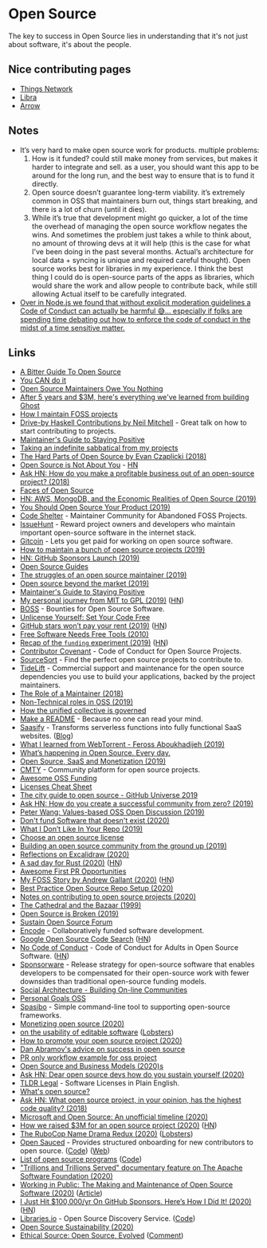 # Open Source

The key to success in Open Source lies in understanding that it's not just about software, it's about the people.

## Nice contributing pages

* [Things Network](https://github.com/TheThingsNetwork/lorawan-stack/blob/develop/CONTRIBUTING.md)
* [Libra](https://github.com/libra/libra/blob/master/CONTRIBUTING.md)
* [Arrow](https://github.com/apache/arrow/blob/master/docs/source/developers/contributing.rst)

## Notes

* It’s very hard to make open source work for products. multiple problems:
  1. How is it funded? could still make money from services, but makes it harder to integrate and sell. as a user, you should want this app to be around for the long run, and the best way to ensure that is to fund it directly.
  2. Open source doesn’t guarantee long-term viability. it’s extremely common in OSS that maintainers burn out, things start breaking, and there is a lot of churn \(until it dies\).
  3. While it’s true that development might go quicker, a lot of the time the overhead of managing the open source workflow negates the wins. And sometimes the problem just takes a while to think about, no amount of throwing devs at it will help \(this is the case for what I’ve been doing in the past several months. Actual’s architecture for local data + syncing is unique and required careful thought\). Open source works best for libraries in my experience. I think the best thing I could do is open-source parts of the apps as libraries, which would share the work and allow people to contribute back, while still allowing Actual itself to be carefully integrated.
* [Over in Node.js we found that without explicit moderation guidelines a Code of Conduct can actually be harmful 😅... especially if folks are spending time debating out how to enforce the code of conduct in the midst of a time sensitive matter.](https://github.com/facebook/react/pull/16613#issuecomment-526479531)

## Links

* [A Bitter Guide To Open Source](https://medium.com/@ken_wheeler/a-bitter-guide-to-open-source-a8e3b6a3c1c4)
* [You CAN do it](http://drewdevault.com/2017/01/06/Actually-you-CAN-do-it.html)
* [Open Source Maintainers Owe You Nothing](https://mikemcquaid.com/2018/03/19/open-source-maintainers-owe-you-nothing/)
* [After 5 years and $3M, here's everything we've learned from building Ghost](https://blog.ghost.org/5/)
* [How I maintain FOSS projects](https://drewdevault.com/2018/06/01/How-I-maintain-FOSS-projects.html)
* [Drive-by Haskell Contributions by Neil Mitchell](https://www.youtube.com/watch?v=6kGLHXsUQD4) - Great talk on how to start contributing to projects.
* [Maintainer's Guide to Staying Positive](https://github.com/jonschlinkert/maintainers-guide-to-staying-positive)
* [Taking an indefinite sabbatical from my projects](https://arslan.io/2018/10/09/taking-an-indefinite-sabbatical-from-my-projects/)
* [The Hard Parts of Open Source by Evan Czaplicki \(2018\)](https://www.youtube.com/watch?feature=youtu.be&v=o_4EX4dPppA&app=desktop)
* [Open Source is Not About You](https://gist.github.com/richhickey/1563cddea1002958f96e7ba9519972d9) - [HN](https://news.ycombinator.com/item?id=18538123)
* [Ask HN: How do you make a profitable business out of an open-source project? \(2018\)](https://news.ycombinator.com/item?id=18808788)
* [Faces of Open Source](http://facesofopensource.com/)
* [HN: AWS, MongoDB, and the Economic Realities of Open Source \(2019\)](https://news.ycombinator.com/item?id=18902578)
* [You Should Open Source Your Product \(2019\)](https://blog.tommoor.com/2019/01/01/you-should-open-source-your-product/)
* [Code Shelter](https://www.codeshelter.co/) - Maintainer Community for Abandoned FOSS Projects.
* [IssueHunt](https://issuehunt.io/) - Reward project owners and developers who maintain important open-source software in the internet stack.
* [Gitcoin](https://gitcoin.co/) - Lets you get paid for working on open source software.
* [How to maintain a bunch of open source projects \(2019\)](https://macwright.org/2019/03/28/oss-at-scale.html)
* [HN: GitHub Sponsors Launch \(2019\)](https://news.ycombinator.com/item?id=19989684)
* [Open Source Guides](https://opensource.guide/)
* [The struggles of an open source maintainer \(2019\)](http://antirez.com/news/129)
* [Open source beyond the market \(2019\)](https://m.signalvnoise.com/open-source-beyond-the-market/)
* [Maintainer's Guide to Staying Positive](https://github.com/jonschlinkert/maintainers-guide-to-staying-positive)
* [My personal journey from MIT to GPL \(2019\)](https://drewdevault.com/2019/06/13/My-journey-from-MIT-to-GPL.html) \([HN](https://news.ycombinator.com/item?id=20183056)\)
* [BOSS](https://www.boss.dev/) - Bounties for Open Source Software.
* [Unlicense Yourself: Set Your Code Free](https://unlicense.org/)
* [GitHub stars won’t pay your rent \(2019\)](https://medium.com/@kitze/github-stars-wont-pay-your-rent-8b348e12baed) \([HN](https://news.ycombinator.com/item?id=20683735)\)
* [Free Software Needs Free Tools \(2010\)](https://mako.cc/writing/hill-free_tools.html)
* [Recap of the `funding` experiment \(2019\)](https://feross.org/funding-experiment-recap/) \([HN](https://news.ycombinator.com/item?id=20826535)\)
* [Contributor Covenant](https://www.contributor-covenant.org/) - Code of Conduct for Open Source Projects.
* [SourceSort](https://www.sourcesort.com/) - Find the perfect open source projects to contribute to.
* [TideLift](https://tidelift.com/) - Commercial support and maintenance for the open source dependencies you use to build your applications, backed by the project maintainers.
* [The Role of a Maintainer \(2018\)](http://matthewrocklin.com/blog/2019/05/18/maintainer)
* [Non-Technical roles in OSS \(2019\)](http://matthewrocklin.com/blog/work/2019/08/28/oss-roles)
* [How the unified collective is governed](https://github.com/unifiedjs/collective)
* [Make a README](https://www.makeareadme.com/) - Because no one can read your mind.
* [Saasify](https://github.com/saasify-sh/saasify) - Transforms serverless functions into fully functional SaaS websites. \([Blog](https://blog.saasify.sh)\)
* [What I learned from WebTorrent - Feross Aboukhadijeh \(2019\)](https://www.youtube.com/watch?v=E1RxSzbmMO0)
* [What’s happening in Open Source. Every day.](https://github.com/mikeal/daily)
* [Open Source, SaaS and Monetization \(2019\)](http://lucumr.pocoo.org/2019/11/4/open-source-and-saas/)
* [CMTY](https://cmty.app/) - Community platform for open source projects.
* [Awesome OSS Funding](https://github.com/sustainers/awesome-oss-funding)
* [Licenses Cheat Sheet](https://kapeli.com/cheat_sheets/Licenses.docset/Contents/Resources/Documents/index)
* [The city guide to open source - GitHub Universe 2019](https://www.youtube.com/watch?v=GCLgdOiPA6o)
* [Ask HN: How do you create a successful community from zero? \(2019\)](https://news.ycombinator.com/item?id=21812442)
* [Peter Wang: Values-based OSS Open Discussion \(2019\)](https://www.youtube.com/watch?v=GVyrI7sgFYE)
* [Don't fund Software that doesn't exist \(2020\)](https://peekaboo-vision.blogspot.com/2020/01/dont-fund-software-that-doesnt-exist.html)
* [What I Don’t Like In Your Repo \(2019\)](https://itnext.io/what-i-dont-like-in-your-repo-a602577a526b)
* [Choose an open source license](https://choosealicense.com/)
* [Building an open source community from the ground up \(2019\)](https://www.youtube.com/watch?v=D0p572DrNfI)
* [Reflections on Excalidraw \(2020\)](https://blog.vjeux.com/2020/uncategorized/reflections-on-excalidraw.html)
* [A sad day for Rust \(2020\)](https://news.ycombinator.com/item?id=22075076) \([HN](https://news.ycombinator.com/item?id=22075076)\)
* [Awesome First PR Opportunities](https://github.com/MunGell/awesome-for-beginners)
* [My FOSS Story by Andrew Gallant \(2020\)](https://blog.burntsushi.net/foss/) \([HN](https://news.ycombinator.com/item?id=22095715)\)
* [Best Practice Open Source Repo Setup \(2020\)](https://www.swyx.io/writing/oss-repo-setup/)
* [Notes on contributing to open source projects \(2020\)](https://gist.github.com/Gabriel439/a5770cc1dc430bde576602cbd978ca9d)
* [The Cathedral and the Bazaar \(1999\)](https://monoskop.org/images/e/e0/Raymond_Eric_S_The_Cathedral_and_the_Bazaar_rev_ed.pdf)
* [Open Source is Broken \(2019\)](https://dev.to/degoodmanwilson/open-source-is-broken-g60)
* [Sustain Open Source Forum](https://discourse.sustainoss.org/)
* [Encode](https://www.encode.io/) - Collaboratively funded software development.
* [Google Open Source Code Search](https://cs.opensource.google/) \([HN](https://news.ycombinator.com/item?id=22551856)\)
* [No Code of Conduct](https://github.com/domgetter/NCoC) - Code of Conduct for Adults in Open Source Software. \([HN](https://news.ycombinator.com/item?id=22692538)\)
* [Sponsorware](https://github.com/sponsorware/docs) - Release strategy for open-source software that enables developers to be compensated for their open-source work with fewer downsides than traditional open-source funding models.
* [Social Architecture - Building On-line Communities](https://hintjens.gitbooks.io/social-architecture/content/)
* [Personal Goals OSS](https://una.im/personal-goals-guide/)
* [Spasibo](https://github.com/artemnovichkov/spasibo) - Simple command-line tool to supporting open-source frameworks.
* [Monetizing open source \(2020\)](https://twitter.com/zenorocha/status/1252252675522981890)
* [on the usability of editable software](https://flak.tedunangst.com/post/on-the-usability-of-editable-software) \([Lobsters](https://lobste.rs/s/qkpwpa/on_usability_editable_software)\)
* [How to promote your open source project \(2020\)](https://www.youtube.com/watch?v=b1pyh2XCyrg)
* [Dan Abramov's advice on success in open source](https://github.com/facebook/create-react-app/pull/489#issuecomment-244574463)
* [PR only workflow example for oss project](https://github.com/JohnSundell/Splash/blob/master/CONTRIBUTING.md#bugs-feature-requests-and-support)
* [Open Source and Business Models \(2020\)s](https://www.youtube.com/watch?v=uroXzs9tlE0)
* [Ask HN: Dear open source devs how do you sustain yourself \(2020\)](https://news.ycombinator.com/item?id=23218943)
* [TLDR Legal](https://tldrlegal.com/) - Software Licenses in Plain English.
* [What's open source?](https://technically.substack.com/p/whats-open-source)
* [Ask HN: What open source project, in your opinion, has the highest code quality? \(2018\)](https://news.ycombinator.com/item?id=18037613)
* [Microsoft and Open Source: An unofficial timeline \(2020\)](https://boxofcables.dev/microsoft-and-open-source-an-unofficial-timeline/)
* [How we raised $3M for an open source project \(2020\)](https://posthog.com/blog/raising-3m-for-os) \([HN](https://news.ycombinator.com/item?id=23426662)\)
* [The RuboCop Name Drama Redux \(2020\)](https://metaredux.com/posts/2020/06/08/the-rubocop-name-drama-redux.html) \([Lobsters](https://lobste.rs/s/2ztpzk/rubocop_name_drama_redux)\)
* [Open Sauced](https://opensauced.pizza/) - Provides structured onboarding for new contributors to open source. \([Code](https://github.com/open-sauced/open-sauced)\) \([Web](https://opensauced.pizza/)\)
* [List of open source programs](https://opensourceinternships.herokuapp.com/) \([Code](https://github.com/tapaswenipathak/Open-Source-Programs)\)
* ["Trillions and Trillions Served" documentary feature on The Apache Software Foundation \(2020\)](https://www.youtube.com/watch?v=JUt2nb0mgwg)
* [Working in Public: The Making and Maintenance of Open Source Software \(2020\)](https://www.amazon.com/dp/0578675862/) \([Article](https://nayafia.substack.com/p/22-working-in-public)\)
* [I Just Hit $100,000/yr On GitHub Sponsors. Here’s How I Did It! \(2020\)](https://calebporzio.com/i-just-hit-dollar-100000yr-on-github-sponsors-heres-how-i-did-it) \([HN](https://news.ycombinator.com/item?id=23613719)\)
* [Libraries.io](https://libraries.io/) - Open Source Discovery Service. \([Code](https://github.com/librariesio/libraries.io)\)
* [Open Source Sustainability \(2020\)](https://dev.to/erikras/open-source-sustainability-3pjf)
* [Ethical Source: Open Source, Evolved](https://ethicalsource.dev/) \([Comment](https://news.ycombinator.com/item?id=23737855)\)

